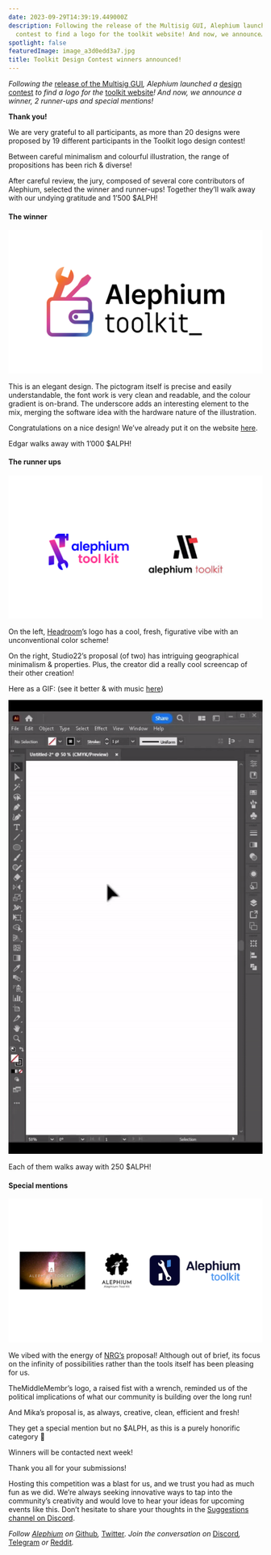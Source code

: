 ```yaml
---
date: 2023-09-29T14:39:19.449000Z
description: Following the release of the Multisig GUI, Alephium launched a design
  contest to find a logo for the toolkit website! And now, we announce…
spotlight: false
featuredImage: image_a3d0edd3a7.jpg
title: Toolkit Design Contest winners announced!
---
```


_Following the_ [release of the Multisig GUI](/news/post/alephium-multisig-gui-is-here-4b23bec7e2f)_, Alephium launched a_ [design contest](/news/post/design-contest-a-logo-for-the-toolkit-website-f7bf7801b03c) _to find a logo for the_ [toolkit website](https://alephium.github.io/alephium-toolkit/)_! And now, we announce a winner, 2 runner-ups and special mentions!_

**Thank you!**

We are very grateful to all participants, as more than 20 designs were proposed by 19 different participants in the Toolkit logo design contest!

Between careful minimalism and colourful illustration, the range of propositions has been rich & diverse!

After careful review, the jury, composed of several core contributors of Alephium, selected the winner and runner-ups! Together they’ll walk away with our undying gratitude and 1’500 \$ALPH!

#### **The winner**

![](image_7f9430f81c.jpg)

This is an elegant design. The pictogram itself is precise and easily understandable, the font work is very clean and readable, and the colour gradient is on-brand. The underscore adds an interesting element to the mix, merging the software idea with the hardware nature of the illustration.

Congratulations on a nice design! We’ve already put it on the website [here](https://alephium.github.io/alephium-toolkit/).

Edgar walks away with 1’000 \$ALPH!

#### **The runner ups**

![](image_586fe0bd67.jpg)

On the left, [Headroom](https://twitter.com/headroomcapital)’s logo has a cool, fresh, figurative vibe with an unconventional color scheme!

On the right, Studio22’s proposal (of two) has intriguing geographical minimalism & properties. Plus, the creator did a really cool screencap of their other creation!

Here as a GIF: (see it better & with music [here](https://www.linkedin.com/feed/update/activity:7110907927535710210))

![](image_68c527b62e.jpg)

Each of them walks away with 250 \$ALPH!

#### **Special mentions**

![](image_b352ff15de.jpg)

We vibed with the energy of [NRG’s](https://twitter.com/NRGResonance) proposal! Although out of brief, its focus on the infinity of possibilities rather than the tools itself has been pleasing for us.

TheMiddleMembr’s logo, a raised fist with a wrench, reminded us of the political implications of what our community is building over the long run!

And Mika’s proposal is, as always, creative, clean, efficient and fresh!

They get a special mention but no \$ALPH, as this is a purely honorific category 🙂

Winners will be contacted next week!

Thank you all for your submissions!

Hosting this competition was a blast for us, and we trust you had as much fun as we did. We’re always seeking innovative ways to tap into the community’s creativity and would love to hear your ideas for upcoming events like this. Don’t hesitate to share your thoughts in the [Suggestions channel on Discord](https://discord.gg/s82ZXRw4Dc).

_Follow [Alephium](/) on_ [Github](https://github.com/alephium/)_,_ [Twitter](https://twitter.com/alephium)_. Join the conversation on_ [Discord](/discord)_,_ [Telegram](https://t.me/alephiumgroup) _or_ [Reddit](https://www.reddit.com/r/alephium)_._
